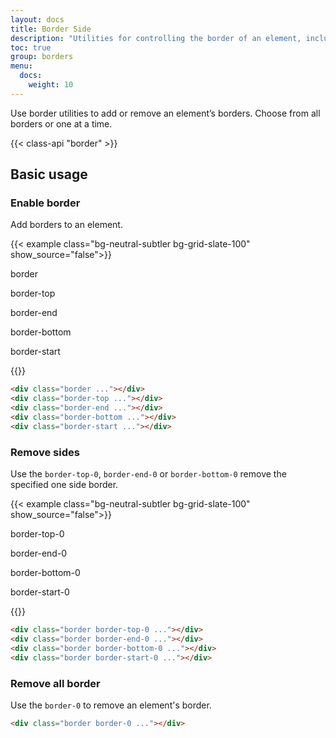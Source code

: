 ```yaml
---
layout: docs
title: Border Side
description: "Utilities for controlling the border of an element, including border style and sides."
toc: true
group: borders
menu:
  docs:
    weight: 10
---
```


Use border utilities to add or remove an element’s borders. Choose from all borders or one at a time.

{{< class-api "border" >}}

## Basic usage

### Enable border

Add borders to an element.

{{< example class="bg-neutral-subtler bg-grid-slate-100" show_source="false">}}
<div class="d-flex justify-content-start justify-content-md-around text-center gap-4 overflow-x-auto">
  <div class="d-flex flex-column">
    <p class="fw-semibold text-muted fs-sm text-nowrap">border</p>
    <div class="border d-inline-block border-secondary mx-auto bd-w-16 bd-h-16"></div>
  </div>
  <div class="d-flex flex-column">
    <p class="fw-semibold text-muted fs-sm text-nowrap">border-top</p>
    <div class="border-top d-inline-block border-secondary mx-auto bd-w-16 bd-h-16"></div>
  </div>
  <div class="d-flex flex-column">
    <p class="fw-semibold text-muted fs-sm text-nowrap">border-end</p>
    <div class="border-end d-inline-block border-secondary mx-auto bd-w-16 bd-h-16"></div>
  </div>
  <div class="d-flex flex-column">
    <p class="fw-semibold text-muted fs-sm text-nowrap">border-bottom</p>
    <div class="border-bottom d-inline-block border-secondary mx-auto bd-w-16 bd-h-16"></div>
  </div>
  <div class="d-flex flex-column">
    <p class="fw-semibold text-muted fs-sm text-nowrap">border-start</p>
    <div class="border-start d-inline-block border-secondary mx-auto bd-w-16 bd-h-16"></div>
  </div>
</div>
{{</ example >}}

```html
<div class="border ..."></div>
<div class="border-top ..."></div>
<div class="border-end ..."></div>
<div class="border-bottom ..."></div>
<div class="border-start ..."></div>
```
### Remove sides

Use the `border-top-0`, `border-end-0` or `border-bottom-0` remove the specified one side border.

{{< example class="bg-neutral-subtler bg-grid-slate-100" show_source="false">}}
<div class="d-flex justify-content-start justify-content-md-around text-center gap-4 overflow-x-auto">
<div class="d-flex flex-column">
  <p class="fw-semibold text-muted fs-sm text-nowrap">border-top-0</p>
  <div class="border border-top-0 d-inline-block mx-auto border-secondary bd-w-16 bd-h-16"></div>
</div>
<div class="d-flex flex-column">
  <p class="fw-semibold text-muted fs-sm text-nowrap">border-end-0</p>
  <div class="border border-end-0 d-inline-block mx-auto border-secondary bd-w-16 bd-h-16"></div>
</div>
<div class="d-flex flex-column">
  <p class="fw-semibold text-muted fs-sm text-nowrap">border-bottom-0</p>
  <div class="border border-bottom-0 d-inline-block mx-auto border-secondary bd-w-16 bd-h-16"></div>
</div>
<div class="d-flex flex-column">
  <p class="fw-semibold text-muted fs-sm text-nowrap">border-start-0</p>
  <div class="border border-start-0 d-inline-block mx-auto border-secondary bd-w-16 bd-h-16"></div>
</div>
</div>
{{</ example >}}

```html
<div class="border border-top-0 ..."></div>
<div class="border border-end-0 ..."></div>
<div class="border border-bottom-0 ..."></div>
<div class="border border-start-0 ..."></div>
```

### Remove all border

Use the `border-0` to remove an element's border.

```html
<div class="border border-0 ..."></div>
```